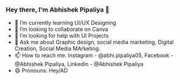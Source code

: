 ### Hey there, I'm Abhishek Pipaliya 👋
  
- 🌱 I’m currently learning UI/UX Designing
- 👯 I’m looking to collaborate on Canva
- 🤔 I’m looking for help with UI Projects
- 💬 Ask me about Graphic design, social media marketing, Digital Creation, Social Media MArketing.
- 📫 How to reach me: Instagram - @abhi.pipaliya05, Facebook - @Abhishek Pipaliya, Linkedin - @Abhishek Pipaliya
- 😄 Pronouns: Hey/AD
